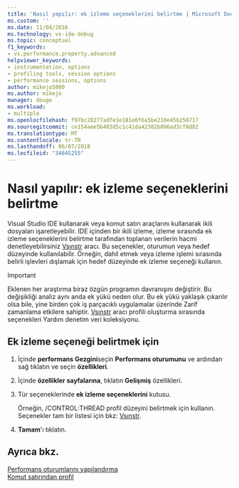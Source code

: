 ```yaml
---
title: 'Nasıl yapılır: ek izleme seçeneklerini belirtme | Microsoft Docs'
ms.custom: ''
ms.date: 11/04/2016
ms.technology: vs-ide-debug
ms.topic: conceptual
f1_keywords:
- vs.performance.property.advanced
helpviewer_keywords:
- instrumentation, options
- profiling tools, session options
- performance sessions, options
author: mikejo5000
ms.author: mikejo
manager: douge
ms.workload:
- multiple
ms.openlocfilehash: f97bc28277adfe1e181e0f6a5be210e45b250717
ms.sourcegitcommit: ce154aee5b403d5c1c41da42302b896ad3cf8d82
ms.translationtype: MT
ms.contentlocale: tr-TR
ms.lasthandoff: 06/07/2018
ms.locfileid: "34845255"
---
```

# <a name="how-to-specify-additional-instrumentation-options"></a>Nasıl yapılır: ek izleme seçeneklerini belirtme

Visual Studio IDE kullanarak veya komut satırı araçlarını kullanarak ikili dosyaları işaretleyebilir. IDE içinden bir ikili izleme, izleme sırasında ek izleme seçeneklerini belirtme tarafından toplanan verilerin hacmi denetleyebilirsiniz [Vsınstr](../profiling/vsinstr.md) aracı. Bu seçenekler, oturumun veya hedef düzeyinde kullanılabilir. Örneğin, dahil etmek veya izleme işlemi sırasında belirli işlevleri dışlamak için hedef düzeyinde ek izleme seçeneği kullanın.

> [!IMPORTANT]
> Eklenen her araştırma biraz özgün programın davranışını değiştirir. Bu değişikliği analiz aynı anda ek yükü neden olur. Bu ek yükü yaklaşık çıkarılır olsa bile, yine birden çok iş parçacıklı uygulamalar üzerinde Zarif zamanlama etkilere sahiptir. [Vsınstr](../profiling/vsinstr.md) aracı profili oluşturma sırasında seçenekleri Yardım denetim veri koleksiyonu.

## <a name="to-specify-additional-instrumentation-option"></a>Ek izleme seçeneği belirtmek için

1. İçinde **performans Gezgini**seçin **Performans oturumunu** ve ardından sağ tıklatın ve seçin **özellikleri**.

2. İçinde **özellikler sayfalarına**, tıklatın **Gelişmiş** özellikleri.

3. Tür seçeneklerinde **ek izleme seçeneklerini** kutusu.

     Örneğin, /CONTROL:THREAD profil düzeyini belirtmek için kullanın. Seçenekler tam bir listesi için bkz: [Vsınstr](../profiling/vsinstr.md).

4. **Tamam**'ı tıklatın.

## <a name="see-also"></a>Ayrıca bkz.

[Performans oturumlarını yapılandırma](../profiling/configuring-performance-sessions.md)  
[Komut satırından profil](../profiling/using-the-profiling-tools-from-the-command-line.md)